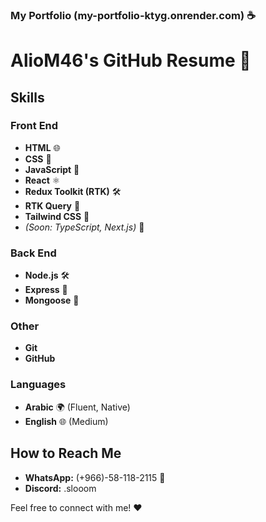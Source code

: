 ### My Portfolio (my-portfolio-ktyg.onrender.com) ☕



# AlioM46's GitHub Resume 🚀

## Skills

### Front End
- **HTML** 🌐
- **CSS** 🎨
- **JavaScript** 🚀
- **React** ⚛️
- **Redux Toolkit (RTK)** 🛠️
- **RTK Query** 🔄
- **Tailwind CSS** 🌈
- *(Soon: TypeScript, Next.js)* 🚧

### Back End
- **Node.js** 🛠️
- **Express** 🚀
- **Mongoose** 🍃


### Other
- **Git**
- **GitHub**

### Languages
- **Arabic** 🌍 (Fluent, Native)
- **English** 🌐 (Medium)


## How to Reach Me

- **WhatsApp:** (+966)-58-118-2115 📱
- **Discord:** .slooom 

Feel free to connect with me! ❤️

